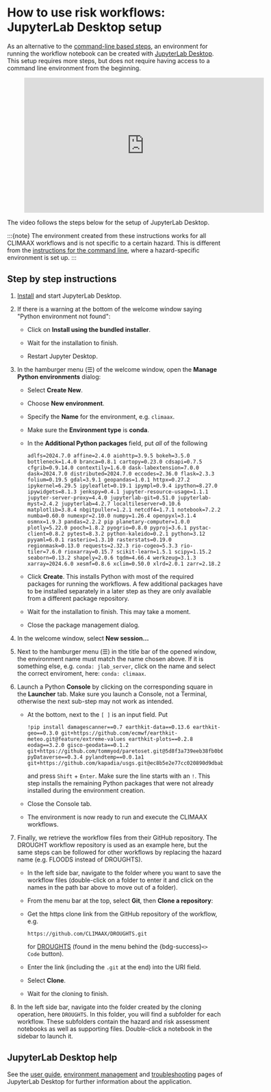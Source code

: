 # How to use risk workflows: JupyterLab Desktop setup

As an alternative to the [command-line based steps](cli.md), an environment for running the workflow notebook can be created with [JupyterLab Desktop](https://github.com/jupyterlab/jupyterlab-desktop).
This setup requires more steps, but does not require having access to a command line environment from the beginning.

<figure class="align-default">
  <iframe width="560" height="315" src="https://www.youtube-nocookie.com/embed/SQlMSq_NKbk?si=rOIO6qaZ2EFszwzN" title="YouTube video player" frameborder="0" allow="accelerometer; autoplay; clipboard-write; encrypted-media; gyroscope; picture-in-picture; web-share" referrerpolicy="strict-origin-when-cross-origin" allowfullscreen></iframe>
</figure>

The video follows the steps below for the setup of JupyterLab Desktop.

:::{note}
The environment created from these instructions works for all CLIMAAX workflows and is not specific to a certain hazard.
This is different from the [instructions for the command line](cli), where a hazard-specific environment is set up.
:::


## Step by step instructions

1.  [Install](https://github.com/jupyterlab/jupyterlab-desktop/tree/master?tab=readme-ov-file#installation) and start JupyterLab Desktop.

2.  If there is a warning at the bottom of the welcome window saying "Python environment not found":

    -   Click on **Install using the bundled installer**.

    -   Wait for the installation to finish.
    
    -   Restart Jupyter Desktop.

3.  In the hamburger menu (☰) of the welcome window, open the **Manage Python environments** dialog:

    -   Select **Create New**.
    
    -   Choose **New environment**.

    -   Specify the **Name** for the environment, e.g. `climaax`.

    -   Make sure the **Environment type** is **conda**.

    -   In the **Additional Python packages** field, put *all* of the following

        ```
        adlfs=2024.7.0 affine=2.4.0 aiohttp=3.9.5 bokeh=3.5.0 bottleneck=1.4.0 branca=0.8.1 cartopy=0.23.0 cdsapi=0.7.5 cfgrib=0.9.14.0 contextily=1.6.0 dask-labextension=7.0.0 dask=2024.7.0 distributed=2024.7.0 eccodes=2.36.0 flask=2.3.3 folium=0.19.5 gdal=3.9.1 geopandas=1.0.1 httpx=0.27.2 ipykernel=6.29.5 ipyleaflet=0.19.1 ipympl=0.9.4 ipython=8.27.0 ipywidgets=8.1.3 jenkspy=0.4.1 jupyter-resource-usage=1.1.1 jupyter-server-proxy=4.4.0 jupyterlab-git=0.51.0 jupyterlab-myst=2.4.2 jupyterlab=4.2.7 localtileserver=0.10.6 matplotlib=3.8.4 nbgitpuller=1.2.1 netcdf4=1.7.1 notebook=7.2.2 numba=0.60.0 numexpr=2.10.0 numpy=1.26.4 openpyxl=3.1.4 osmnx=1.9.3 pandas=2.2.2 pip planetary-computer=1.0.0 plotly=5.22.0 pooch=1.8.2 pyogrio=0.8.0 pyproj=3.6.1 pystac-client=0.8.2 pytest=8.3.2 python-kaleido=0.2.1 python=3.12 pyyaml=6.0.1 rasterio=1.3.10 rasterstats=0.19.0 regionmask=0.13.0 requests=2.32.3 rio-cogeo=5.3.3 rio-tiler=7.6.0 rioxarray=0.15.7 scikit-learn=1.5.1 scipy=1.15.2 seaborn=0.13.2 shapely=2.0.6 tqdm=4.66.4 werkzeug=3.1.3 xarray=2024.6.0 xesmf=0.8.6 xclim=0.50.0 xlrd=2.0.1 zarr=2.18.2
        ```

    -   Click **Create**.
        This installs Python with most of the required packages for running the workflows.
        A few additional packages have to be installed separately in a later step as they are only available from a different package repository.
    
    -   Wait for the installation to finish. This may take a moment.
    
    -   Close the package management dialog.

4.  In the welcome window, select **New session...**

5.  Next to the hamburger menu (☰) in the title bar of the opened window, the environment name must match the name chosen above.
    If it is something else, e.g. `conda: jlab_server`, click on the name and select the correct enviroment, here: `conda: climaax`.

6.  Launch a Python **Console** by clicking on the corresponding square in the **Launcher** tab.
    Make sure you launch a Console, not a Terminal, otherwise the next sub-step may not work as intended.

    -   At the bottom, next to the `[ ]` is an input field.
        Put

        ```
        !pip install damagescanner==0.7 earthkit-data==0.13.6 earthkit-geo==0.3.0 git+https://github.com/ecmwf/earthkit-meteo.git@feature/extreme-values earthkit-plots==0.2.8 eodag==3.2.0 gisco-geodata==0.1.2 git+https://github.com/tommyod/paretoset.git@5d8f3a739eeb38fb0b63340840353ad99845a5f0 pyDataverse==0.3.4 pylandtemp==0.0.1a1 git+https://github.com/kapadia/usgs.git@ec8b5e2e77cc020890d9dbab0fa46cb2d4867e44
        ````

        and press `Shift` + `Enter`.
        Make sure the line starts with an `!`.
        This step installs the remaining Python packages that were not already installed during the environment creation.

    -   Close the Console tab.

    -   The environment is now ready to run and execute the CLIMAAX workflows.

7.  Finally, we retrieve the workflow files from their GitHub repository.
    The DROUGHT workflow repository is used as an example here, but the same steps can be followed for other workflows by replacing the hazard name (e.g. FLOODS instead of DROUGHTS).

    -   In the left side bar, navigate to the folder where you want to save the workflow files (double-click on a folder to enter it and click on the names in the path bar above to move out of a folder).

    -   From the menu bar at the top, select **Git**, then **Clone a repository**:

    -   Get the https clone link from the GitHub repository of the workflow, e.g.
    
        ```
        https://github.com/CLIMAAX/DROUGHTS.git
        ```

        for [DROUGHTS](https://github.com/CLIMAAX/DROUGHTS) (found in the menu behind the {bdg-success}`<> Code` button).

    -   Enter the link (including the `.git` at the end) into the URI field.
        
    -   Select **Clone**.
    
    -   Wait for the cloning to finish.

8.  In the left side bar, navigate into the folder created by the cloning operation, here `DROUGHTS`.
    In this folder, you will find a subfolder for each workflow.
    These subfolders contain the hazard and risk assessment notebooks as well as supporting files.
    Double-click a notebook in the sidebar to launch it.


## JupyterLab Desktop help

See the [user guide](https://github.com/jupyterlab/jupyterlab-desktop/blob/master/user-guide.md), [environment management](https://github.com/jupyterlab/jupyterlab-desktop/blob/master/python-env-management.md) and [troubleshooting](https://github.com/jupyterlab/jupyterlab-desktop/blob/master/troubleshoot.md) pages of JupyterLab Desktop for further information about the application.
